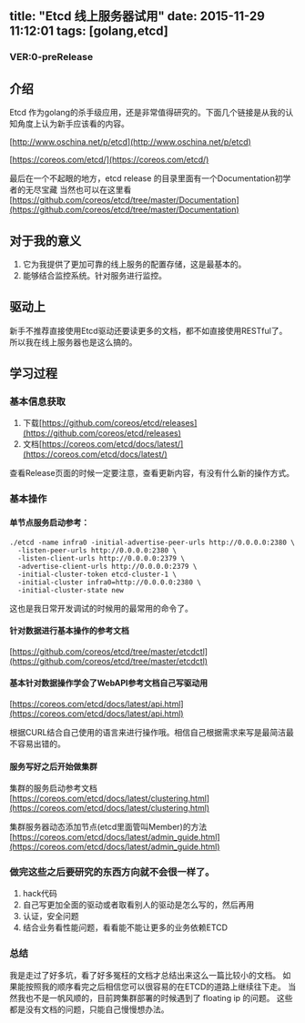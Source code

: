 title: "Etcd 线上服务器试用"
date: 2015-11-29 11:12:01
tags: [golang,etcd]
---

### VER:0-preRelease

## 介绍
Etcd 作为golang的杀手级应用，还是非常值得研究的。下面几个链接是从我的认知角度上认为新手应该看的内容。

[http://www.oschina.net/p/etcd](http://www.oschina.net/p/etcd)

[https://coreos.com/etcd/](https://coreos.com/etcd/)

最后在一个不起眼的地方，etcd release 的目录里面有一个Documentation初学者的无尽宝藏
当然也可以在这里看[https://github.com/coreos/etcd/tree/master/Documentation](https://github.com/coreos/etcd/tree/master/Documentation)

## 对于我的意义

1. 它为我提供了更加可靠的线上服务的配置存储，这是最基本的。
2. 能够结合监控系统。针对服务进行监控。

## 驱动上

新手不推荐直接使用Etcd驱动还要读更多的文档，都不如直接使用RESTful了。
所以我在线上服务器也是这么搞的。

## 学习过程

### 基本信息获取

1. 下载[https://github.com/coreos/etcd/releases](https://github.com/coreos/etcd/releases)
2. 文档[https://coreos.com/etcd/docs/latest/](https://coreos.com/etcd/docs/latest/)

查看Release页面的时候一定要注意，查看更新内容，有没有什么新的操作方式。

### 基本操作

#### 单节点服务启动参考：

```
./etcd -name infra0 -initial-advertise-peer-urls http://0.0.0.0:2380 \
  -listen-peer-urls http://0.0.0.0:2380 \
  -listen-client-urls http://0.0.0.0:2379 \
  -advertise-client-urls http://0.0.0.0:2379 \
  -initial-cluster-token etcd-cluster-1 \
  -initial-cluster infra0=http://0.0.0.0:2380 \
  -initial-cluster-state new
```

这也是我日常开发调试的时候用的最常用的命令了。

#### 针对数据进行基本操作的参考文档

[https://github.com/coreos/etcd/tree/master/etcdctl](https://github.com/coreos/etcd/tree/master/etcdctl)


#### 基本针对数据操作学会了WebAPI参考文档自己写驱动用

[https://coreos.com/etcd/docs/latest/api.html](https://coreos.com/etcd/docs/latest/api.html)

根据CURL结合自己使用的语言来进行操作哦。相信自己根据需求来写是最简洁最不容易出错的。

#### 服务写好之后开始做集群

集群的服务启动参考文档[https://coreos.com/etcd/docs/latest/clustering.html](https://coreos.com/etcd/docs/latest/clustering.html)

集群服务器动态添加节点(etcd里面管叫Member)的方法[https://coreos.com/etcd/docs/latest/admin_guide.html](https://coreos.com/etcd/docs/latest/admin_guide.html)

### 做完这些之后要研究的东西方向就不会很一样了。

1. hack代码
2. 自己写更加全面的驱动或者取看别人的驱动是怎么写的，然后再用
3. 认证，安全问题
4. 结合业务看性能问题，看看能不能让更多的业务依赖ETCD

### 总结

我是走过了好多坑，看了好多冤枉的文档才总结出来这么一篇比较小的文档。
如果能按照我的顺序看完之后相信您可以很容易的在ETCD的道路上继续往下走。
当然我也不是一帆风顺的，目前跨集群部署的时候遇到了 floating ip 的问题。
这些都是没有文档的问题，只能自己慢慢想办法。
